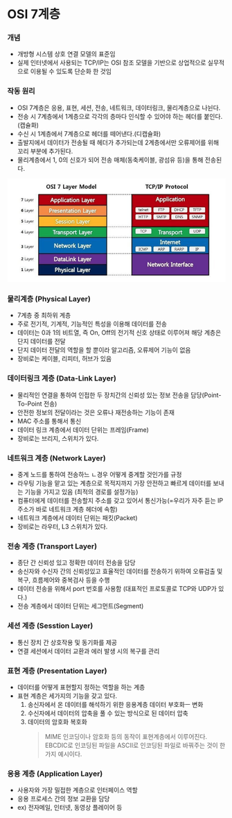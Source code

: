 # OSI 7계층
### 개념
* 개방형 시스템 상호 연결 모델의 표준임
* 실제 인터넷에서 사용되는 TCP/IP는 OSI 참조 모델을 기반으로 상업적으로 실무적으로 이용될 수 있도록 단순화 한 것임

### 작동 원리
* OSI 7계층은 응용, 표현, 세션, 전송, 네트워크, 데이터링크, 물리계층으로 나뉜다.  
* 전송 시 7계층에서 1계층으로 각각의 층마다 인식할 수 있어야 하는 헤더를 붙인다.(캡슐화)  
* 수신 시 1계층에서 7계층으로 헤더를 떼어낸다.(디캡슐화)  
* 출발지에서 데이터가 전송될 때 헤더가 추가되는데 2계층에서만 오류제어를 위해 꼬리 부분에 추가된다.  
* 물리계층에서 1, 0의 신호가 되어 전송 매체(동축케이블, 광섬유 등)을 통해 전송된다.

![](../img/osi-7.png)

### 물리계층 (Physical Layer)
* 7계층 중 최하위 계층
* 주로 전기적, 기계적, 기능적인 특성을 이용해 데이터를 전송
* 데이터는 0과 1의 비트열, 즉 On, Off의 전기적 신호 상태로 이루어져 해당 계층은 단지 데이터를 전달
* 단지 데이터 전달의 역할을 할 뿐이라 알고리즘, 오류제어 기능이 없음
* 장비로는 케이블, 리피터, 허브가 있음

### 데이터링크 계층 (Data-Link Layer)
* 물리적인 연결을 통하여 인접한 두 장치간의 신뢰성 있는 정보 전송을 담당(Point-To-Point 전송)
* 안전한 정보의 전달이라는 것은 오류나 재전송하는 기능이 존재
* MAC 주소를 통해서 통신
* 데이터 링크 계층에서 데이터 단위는 프레임(Frame)
* 장비로는 브리지, 스위치가 있다.

### 네트워크 계층 (Network Layer)
* 중계 노드를 통하여 전송하느 ㄴ경우 어떻게 중계할 것인가를 규정
* 라우팅 기능을 맡고 있는 계층으로 목적지까지 가장 안전하고 빠르게 데이터를 보내는 기능을 가지고 있음 (최적의 경로를 설정가능)
* 컴퓨터에게 데이터를 전송할지 주소를 갖고 있어서 통신가능(=우리가 자주 듣는 IP 주소가 바로 네트워크 계층 헤더에 속함)
* 네트워크 계층에서 데이터 단위는 패킷(Packet)
* 장비로는 라우터, L3 스위치가 있다.

### 전송 계층 (Transport Layer)
* 종단 간 신뢰성 있고 정확한 데이터 전송을 담당
* 송신자와 수신자 간의 신뢰성있고 효율적인 데이터를 전송하기 위하여 오류검출 및 복구, 흐름제어와 중복검사 등을 수행
* 데이터 전송을 위해서 port 번호를 사용함 (대표적인 프로토콜로 TCP와 UDP가 있다.)
* 전송 계층에서 데이터 단위는 세그먼트(Segment)

### 세션 계층 (Sesstion Layer)
* 통신 장치 간 상호작용 및 동기화를 제공
* 연결 세션에서 데이터 교환과 에러 발생 시의 복구를 관리

### 표현 계층 (Presentation Layer)
* 데이터를 어떻게 표현할지 정하는 역할을 하는 계층
* 표현 계층은 세가지의 기능을 갖고 있다.
    1. 송신자에서 온 데이터를 해석하기 위한 응용계층 데이터 부호화ㅡ 변화
    2. 수신자에서 데이터의 압축을 풀 수 있는 방식으로 된 데이터 압축
    3. 데이터의 암호화 복호화
        > MIME 인코딩이나 암호화 등의 동작이 표현계층에서 이루어진다.  
        EBCDIC로 인코딩된 파일을 ASCII로 인코딩된 파일로 바꿔주는 것이 한가지 예시이다.

### 응용 계층 (Application Layer)
* 사용자와 가장 밀접한 계층으로 인터페이스 역할
* 응용 프로세스 간의 정보 교환을 담당
* ex) 전자메일, 인터넷, 동영상 플레이어 등